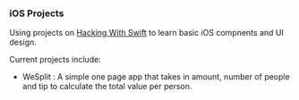 ### iOS Projects

Using projects on [Hacking With Swift](hackingwithswift.com/books/ios-swiftui) to learn basic iOS compnents and UI design.

Current projects include:
- WeSplit : A simple one page app that takes in amount, number of people and tip to calculate the total value per person.